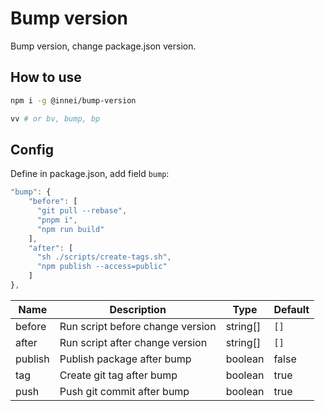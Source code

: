 # Bump version

Bump version, change package.json version.

## How to use

```bash
npm i -g @innei/bump-version

vv # or bv, bump, bp
```

## Config

Define in package.json, add field `bump`:

```js
"bump": {
    "before": [
      "git pull --rebase",
      "pnpm i",
      "npm run build"
    ],
    "after": [
      "sh ./scripts/create-tags.sh",
      "npm publish --access=public"
    ]
},
```

| Name    | Description                      | Type     | Default |
| ------- | -------------------------------- | -------- | ------- |
| before  | Run script before change version | string[] | `[]`    |
| after   | Run script after change version  | string[] | `[]`    |
| publish | Publish package after bump       | boolean  | false   |
| tag     | Create git tag after bump        | boolean  | true    |
| push    | Push git commit after bump       | boolean  | true    |
